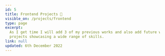 ```yaml
---
id: 5
title: Frontend Projects 🤔
visible_on: /projects/frontend
type: page
excerpt:
  As I get time I will add 3 of my previous works and also add future work until I have 6 solid
  projects showcasing a wide range of skills.
link: null
updated: 6th December 2022
---
```

